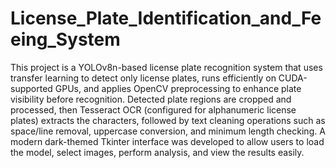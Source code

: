 # License_Plate_Identification_and_Feeing_System
This project is a YOLOv8n-based license plate recognition system that uses transfer learning to detect only license plates, runs efficiently on CUDA-supported GPUs, and applies OpenCV preprocessing to enhance plate visibility before recognition. Detected plate regions are cropped and processed, then Tesseract OCR (configured for alphanumeric license plates) extracts the characters, followed by text cleaning operations such as space/line removal, uppercase conversion, and minimum length checking. A modern dark-themed Tkinter interface was developed to allow users to load the model, select images, perform analysis, and view the results easily.
